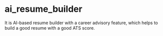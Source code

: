 # ai_resume_builder
It is AI-based resume builder with a career advisory feature, which helps to build a good resume with a good ATS score.
